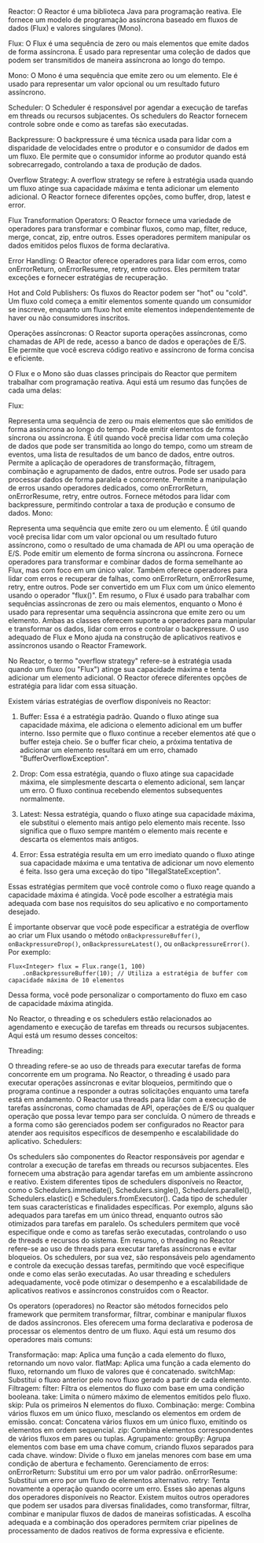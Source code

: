 Reactor: O Reactor é uma biblioteca Java para programação reativa. Ele fornece um modelo de programação assíncrona baseado em fluxos de dados (Flux) e valores singulares (Mono).

Flux: O Flux é uma sequência de zero ou mais elementos que emite dados de forma assíncrona. É usado para representar uma coleção de dados que podem ser transmitidos de maneira assíncrona ao longo do tempo.

Mono: O Mono é uma sequência que emite zero ou um elemento. Ele é usado para representar um valor opcional ou um resultado futuro assíncrono.

Scheduler: O Scheduler é responsável por agendar a execução de tarefas em threads ou recursos subjacentes. Os schedulers do Reactor fornecem controle sobre onde e como as tarefas são executadas.

Backpressure: O backpressure é uma técnica usada para lidar com a disparidade de velocidades entre o produtor e o consumidor de dados em um fluxo. Ele permite que o consumidor informe ao produtor quando está sobrecarregado, controlando a taxa de produção de dados.

Overflow Strategy: A overflow strategy se refere à estratégia usada quando um fluxo atinge sua capacidade máxima e tenta adicionar um elemento adicional. O Reactor fornece diferentes opções, como buffer, drop, latest e error.

Flux Transformation Operators: O Reactor fornece uma variedade de operadores para transformar e combinar fluxos, como map, filter, reduce, merge, concat, zip, entre outros. Esses operadores permitem manipular os dados emitidos pelos fluxos de forma declarativa.

Error Handling: O Reactor oferece operadores para lidar com erros, como onErrorReturn, onErrorResume, retry, entre outros. Eles permitem tratar exceções e fornecer estratégias de recuperação.

Hot and Cold Publishers: Os fluxos do Reactor podem ser "hot" ou "cold". Um fluxo cold começa a emitir elementos somente quando um consumidor se inscreve, enquanto um fluxo hot emite elementos independentemente de haver ou não consumidores inscritos.

Operações assíncronas: O Reactor suporta operações assíncronas, como chamadas de API de rede, acesso a banco de dados e operações de E/S. Ele permite que você escreva código reativo e assíncrono de forma concisa e eficiente.



O Flux e o Mono são duas classes principais do Reactor que permitem trabalhar com programação reativa. Aqui está um resumo das funções de cada uma delas:

Flux:

Representa uma sequência de zero ou mais elementos que são emitidos de forma assíncrona ao longo do tempo.
Pode emitir elementos de forma síncrona ou assíncrona.
É útil quando você precisa lidar com uma coleção de dados que pode ser transmitida ao longo do tempo, como um stream de eventos, uma lista de resultados de um banco de dados, entre outros.
Permite a aplicação de operadores de transformação, filtragem, combinação e agrupamento de dados, entre outros.
Pode ser usado para processar dados de forma paralela e concorrente.
Permite a manipulação de erros usando operadores dedicados, como onErrorReturn, onErrorResume, retry, entre outros.
Fornece métodos para lidar com backpressure, permitindo controlar a taxa de produção e consumo de dados.
Mono:

Representa uma sequência que emite zero ou um elemento.
É útil quando você precisa lidar com um valor opcional ou um resultado futuro assíncrono, como o resultado de uma chamada de API ou uma operação de E/S.
Pode emitir um elemento de forma síncrona ou assíncrona.
Fornece operadores para transformar e combinar dados de forma semelhante ao Flux, mas com foco em um único valor.
Também oferece operadores para lidar com erros e recuperar de falhas, como onErrorReturn, onErrorResume, retry, entre outros.
Pode ser convertido em um Flux com um único elemento usando o operador "flux()".
Em resumo, o Flux é usado para trabalhar com sequências assíncronas de zero ou mais elementos, enquanto o Mono é usado para representar uma sequência assíncrona que emite zero ou um elemento. Ambas as classes oferecem suporte a operadores para manipular e transformar os dados, lidar com erros e controlar o backpressure. O uso adequado de Flux e Mono ajuda na construção de aplicativos reativos e assíncronos usando o Reactor Framework.


No Reactor, o termo "overflow strategy" refere-se à estratégia usada quando um fluxo (ou "Flux") atinge sua capacidade máxima e tenta adicionar um elemento adicional. O Reactor oferece diferentes opções de estratégia para lidar com essa situação.

Existem várias estratégias de overflow disponíveis no Reactor:

1. Buffer: Essa é a estratégia padrão. Quando o fluxo atinge sua capacidade máxima, ele adiciona o elemento adicional em um buffer interno. Isso permite que o fluxo continue a receber elementos até que o buffer esteja cheio. Se o buffer ficar cheio, a próxima tentativa de adicionar um elemento resultará em um erro, chamado "BufferOverflowException".

2. Drop: Com essa estratégia, quando o fluxo atinge sua capacidade máxima, ele simplesmente descarta o elemento adicional, sem lançar um erro. O fluxo continua recebendo elementos subsequentes normalmente.

3. Latest: Nessa estratégia, quando o fluxo atinge sua capacidade máxima, ele substitui o elemento mais antigo pelo elemento mais recente. Isso significa que o fluxo sempre mantém o elemento mais recente e descarta os elementos mais antigos.

4. Error: Essa estratégia resulta em um erro imediato quando o fluxo atinge sua capacidade máxima e uma tentativa de adicionar um novo elemento é feita. Isso gera uma exceção do tipo "IllegalStateException".

Essas estratégias permitem que você controle como o fluxo reage quando a capacidade máxima é atingida. Você pode escolher a estratégia mais adequada com base nos requisitos do seu aplicativo e no comportamento desejado.

É importante observar que você pode especificar a estratégia de overflow ao criar um Flux usando o método `onBackpressureBuffer()`, `onBackpressureDrop()`, `onBackpressureLatest()`, ou `onBackpressureError()`. Por exemplo:
```
Flux<Integer> flux = Flux.range(1, 100)
    .onBackpressureBuffer(10); // Utiliza a estratégia de buffer com capacidade máxima de 10 elementos
```

Dessa forma, você pode personalizar o comportamento do fluxo em caso de capacidade máxima atingida.

No Reactor, o threading e os schedulers estão relacionados ao agendamento e execução de tarefas em threads ou recursos subjacentes. Aqui está um resumo desses conceitos:

Threading:

O threading refere-se ao uso de threads para executar tarefas de forma concorrente em um programa.
No Reactor, o threading é usado para executar operações assíncronas e evitar bloqueios, permitindo que o programa continue a responder a outras solicitações enquanto uma tarefa está em andamento.
O Reactor usa threads para lidar com a execução de tarefas assíncronas, como chamadas de API, operações de E/S ou qualquer operação que possa levar tempo para ser concluída.
O número de threads e a forma como são gerenciados podem ser configurados no Reactor para atender aos requisitos específicos de desempenho e escalabilidade do aplicativo.
Schedulers:

Os schedulers são componentes do Reactor responsáveis por agendar e controlar a execução de tarefas em threads ou recursos subjacentes.
Eles fornecem uma abstração para agendar tarefas em um ambiente assíncrono e reativo.
Existem diferentes tipos de schedulers disponíveis no Reactor, como o Schedulers.immediate(), Schedulers.single(), Schedulers.parallel(), Schedulers.elastic() e Schedulers.fromExecutor().
Cada tipo de scheduler tem suas características e finalidades específicas. Por exemplo, alguns são adequados para tarefas em um único thread, enquanto outros são otimizados para tarefas em paralelo.
Os schedulers permitem que você especifique onde e como as tarefas serão executadas, controlando o uso de threads e recursos do sistema.
Em resumo, o threading no Reactor refere-se ao uso de threads para executar tarefas assíncronas e evitar bloqueios. Os schedulers, por sua vez, são responsáveis pelo agendamento e controle da execução dessas tarefas, permitindo que você especifique onde e como elas serão executadas. Ao usar threading e schedulers adequadamente, você pode otimizar o desempenho e a escalabilidade de aplicativos reativos e assíncronos construídos com o Reactor.


Os operators (operadores) no Reactor são métodos fornecidos pelo framework que permitem transformar, filtrar, combinar e manipular fluxos de dados assíncronos. Eles oferecem uma forma declarativa e poderosa de processar os elementos dentro de um fluxo. Aqui está um resumo dos operadores mais comuns:

Transformação:
map: Aplica uma função a cada elemento do fluxo, retornando um novo valor.
flatMap: Aplica uma função a cada elemento do fluxo, retornando um fluxo de valores que é concatenado.
switchMap: Substitui o fluxo anterior pelo novo fluxo gerado a partir de cada elemento.
Filtragem:
filter: Filtra os elementos do fluxo com base em uma condição booleana.
take: Limita o número máximo de elementos emitidos pelo fluxo.
skip: Pula os primeiros N elementos do fluxo.
Combinação:
merge: Combina vários fluxos em um único fluxo, mesclando os elementos em ordem de emissão.
concat: Concatena vários fluxos em um único fluxo, emitindo os elementos em ordem sequencial.
zip: Combina elementos correspondentes de vários fluxos em pares ou tuplas.
Agrupamento:
groupBy: Agrupa elementos com base em uma chave comum, criando fluxos separados para cada chave.
window: Divide o fluxo em janelas menores com base em uma condição de abertura e fechamento.
Gerenciamento de erros:
onErrorReturn: Substitui um erro por um valor padrão.
onErrorResume: Substitui um erro por um fluxo de elementos alternativo.
retry: Tenta novamente a operação quando ocorre um erro.
Esses são apenas alguns dos operadores disponíveis no Reactor. Existem muitos outros operadores que podem ser usados para diversas finalidades, como transformar, filtrar, combinar e manipular fluxos de dados de maneiras sofisticadas. A escolha adequada e a combinação dos operadores permitem criar pipelines de processamento de dados reativos de forma expressiva e eficiente.